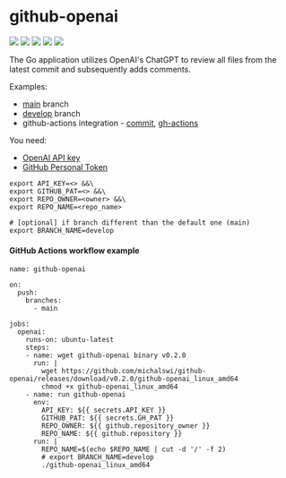 # github-openai

![](https://img.shields.io/github/stars/michalswi/github-openai)
![](https://img.shields.io/github/issues/michalswi/github-openai)
![](https://img.shields.io/github/forks/michalswi/github-openai)
![](https://img.shields.io/github/last-commit/michalswi/github-openai)
![](https://img.shields.io/github/release/michalswi/github-openai)

The Go application utilizes OpenAI's ChatGPT to review all files from the latest commit and subsequently adds comments.  

Examples:
- [main](https://github.com/michalswi/github-openai-test/commit/684842f1c83edce4c0f8cd12b545ab8febf97891#comments) branch
- [develop](https://github.com/michalswi/github-openai-test/commit/3938a0d2482b325df367c824d3ded1bed8c307a9#comments) branch
- github-actions integration - [commit](https://github.com/michalswi/github-openai-test/commit/4467c7b457e6357ea6d7b924a66a4163b39b1301), [gh-actions](https://github.com/michalswi/github-openai-test/actions/runs/8984096714)

You need:
- [OpenAI API key](https://platform.openai.com/api-keys)
- [GitHub Personal Token](https://docs.github.com/en/enterprise-server@3.9/authentication/keeping-your-account-and-data-secure/managing-your-personal-access-tokens#about-personal-access-tokens)

```
export API_KEY=<> &&\
export GITHUB_PAT=<> &&\
export REPO_OWNER=<owner> &&\
export REPO_NAME=<repo_name>

# [optional] if branch different than the default one (main)
export BRANCH_NAME=develop
```

#### GitHub Actions workflow example

```
name: github-openai

on:
  push:
    branches:
      - main

jobs:
  openai:
    runs-on: ubuntu-latest
    steps:
    - name: wget github-openai binary v0.2.0
      run: |
        wget https://github.com/michalswi/github-openai/releases/download/v0.2.0/github-openai_linux_amd64
        chmod +x github-openai_linux_amd64
    - name: run github-openai
      env:
        API_KEY: ${{ secrets.API_KEY }}
        GITHUB_PAT: ${{ secrets.GH_PAT }}
        REPO_OWNER: ${{ github.repository_owner }}
        REPO_NAME: ${{ github.repository }}
      run: |
        REPO_NAME=$(echo $REPO_NAME | cut -d '/' -f 2)
        # export BRANCH_NAME=develop
        ./github-openai_linux_amd64
```
